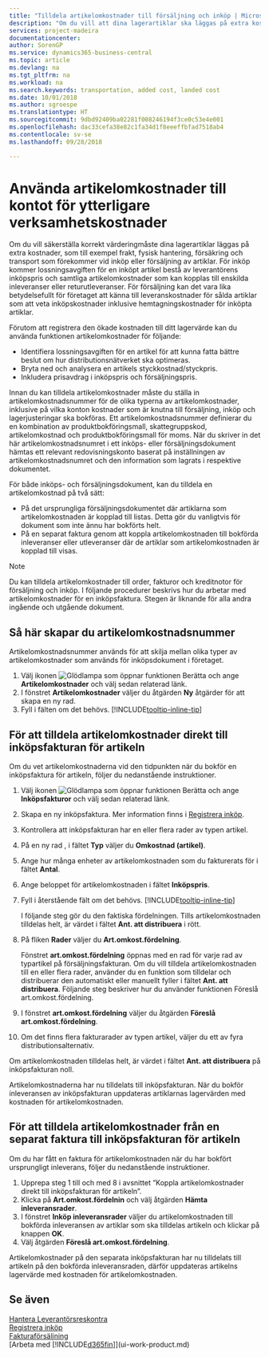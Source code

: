 ```yaml
---
title: "Tilldela artikelomkostnader till försäljning och inköp | Microsoft Docs"
description: "Om du vill att dina lagerartiklar ska läggas på extra kostnader, som till exempel frakt, fysisk hantering, försäkring och transport som förekommer vid inköp eller försäljning av artiklar, kan du använda funktionen för artikelomkostnader."
services: project-madeira
documentationcenter: 
author: SorenGP
ms.service: dynamics365-business-central
ms.topic: article
ms.devlang: na
ms.tgt_pltfrm: na
ms.workload: na
ms.search.keywords: transportation, added cost, landed cost
ms.date: 10/01/2018
ms.author: sgroespe
ms.translationtype: HT
ms.sourcegitcommit: 9dbd92409ba02281f008246194f3ce0c53e4e001
ms.openlocfilehash: dac33cefa38e82c1fa34d1f8eeeffbfad7518ab4
ms.contentlocale: sv-se
ms.lasthandoff: 09/28/2018

---
```

# <a name="use-item-charges-to-account-for-additional-trade-costs"></a>Använda artikelomkostnader till kontot för ytterligare verksamhetskostnader
Om du vill säkerställa korrekt värderingmåste dina lagerartiklar läggas på extra kostnader, som till exempel frakt, fysisk hantering, försäkring och transport som förekommer vid inköp eller försäljning av artiklar. För inköp kommer lossningsavgiften för en inköpt artikel bestå av leverantörens inköpspris och samtliga artikelomkostnader som kan kopplas till enskilda inleveranser eller returutleveranser. För försäljning kan det vara lika betydelsefullt för företaget att känna till leveranskostnader för sålda artiklar som att veta inköpskostnader inklusive hemtagningskostnader för inköpta artiklar.

Förutom att registrera den ökade kostnaden till ditt lagervärde kan du använda funktionen artikelomkostnader för följande:

- Identifiera lossningsavgiften för en artikel för att kunna fatta bättre beslut om hur distributionsnätverket ska optimeras.
- Bryta ned och analysera en artikels styckkostnad/styckpris.
- Inkludera prisavdrag i inköpspris och försäljningspris.

Innan du kan tilldela artikelomkostnader måste du ställa in artikelomkostnadsnummer för de olika typerna av artikelomkostnader, inklusive på vilka konton kostnader som är knutna till försäljning, inköp och lagerjusteringar ska bokföras. Ett artikelomkostnadsnummer definierar du en kombination av produktbokföringsmall, skattegruppskod, artikelomkostnad och produktbokföringsmall för moms. När du skriver in det här artikelomkostnadsnumret i ett inköps- eller försäljningsdokument hämtas ett relevant redovisningskonto baserat på inställningen av artikelomkostnadsnumret och den information som lagrats i respektive dokumentet.

För både inköps- och försäljningsdokument, kan du tilldela en artikelomkostnad på två sätt:
- På det ursprungliga försäljningsdokumentet där artiklarna som artikelomkostnaden är kopplad till listas. Detta gör du vanligtvis för dokument som inte ännu har bokförts helt.
- På en separat faktura genom att koppla artikelomkostnaden till bokförda inleveranser eller utleveranser där de artiklar som artikelomkostnaden är kopplad till visas.

> [!NOTE]  
>   Du kan tilldela artikelomkostnader till order, fakturor och kreditnotor för försäljning och inköp. I följande procedurer beskrivs hur du arbetar med artikelomkostnader för en inköpsfaktura. Stegen är liknande för alla andra ingående och utgående dokument.

## <a name="to-set-up-item-charge-numbers"></a>Så här skapar du artikelomkostnadsnummer
Artikelomkostnadsnummer används för att skilja mellan olika typer av artikelomkostnader som används för inköpsdokument i företaget.

1. Välj ikonen ![Glödlampa som öppnar funktionen Berätta](media/ui-search/search_small.png "Berätta vad du vill göra") och ange **Artikelomkostnader** och välj sedan relaterad länk.
2. I fönstret **Artikelomkostnader** väljer du åtgärden **Ny** åtgärder för att skapa en ny rad.
3. Fyll i fälten om det behövs. [!INCLUDE[tooltip-inline-tip](includes/tooltip-inline-tip_md.md)]

## <a name="to-assign-an-item-charge-directly-to-the-purchase-invoice-for-the-item"></a>För att tilldela artikelomkostnader direkt till inköpsfakturan för artikeln
Om du vet artikelomkostnaderna vid den tidpunkten när du bokför en inköpsfaktura för artikeln, följer du nedanstående instruktioner.

1. Välj ikonen ![Glödlampa som öppnar funktionen Berätta](media/ui-search/search_small.png "Glödlampa som öppnar funktionen Berätta") och ange **Inköpsfakturor** och välj sedan relaterad länk.
2. Skapa en ny inköpsfaktura. Mer information finns i [Registrera inköp](purchasing-how-record-purchases.md).
3. Kontrollera att inköpsfakturan har en eller flera rader av typen artikel.
4. På en ny rad , i fältet **Typ** väljer du **Omkostnad (artikel)**.
5. Ange hur många enheter av artikelomkostnaden som du fakturerats för i fältet **Antal**.
6. Ange beloppet för artikelomkostnaden i fältet **Inköpspris**.
7. Fyll i återstående fält om det behövs. [!INCLUDE[tooltip-inline-tip](includes/tooltip-inline-tip_md.md)]

    I följande steg gör du den faktiska fördelningen. Tills artikelomkostnaden tilldelas helt, är värdet i fältet **Ant. att distribuera** i rött.
8. På fliken **Rader** väljer du **Art.omkost.fördelning**.

    Fönstret **art.omkost.fördelning** öppnas med en rad för varje rad av typartikel på försäljningsfakturan. Om du vill tilldela artikelomkostnaden till en eller flera rader, använder du en funktion som tilldelar och distribuerar den automatiskt eller manuellt fyller i fältet **Ant. att distribuera**. Följande steg beskriver hur du använder funktionen Föreslå art.omkost.fördelning.

9. I fönstret **art.omkost.fördelning** väljer du åtgärden **Föreslå art.omkost.fördelning**.
10. Om det finns flera fakturarader av typen artikel, väljer du ett av fyra distributionsalternativ.  

Om artikelomkostnaden tilldelas helt, är värdet i fältet **Ant. att distribuera** på inköpsfakturan noll.

Artikelomkostnaderna har nu tilldelats till inköpsfakturan. När du bokför inleveransen av inköpsfakturan uppdateras artiklarnas lagervärden med kostnaden för artikelomkostnaden.  

## <a name="to-assign-an-item-charge-from-a-separate-invoice-to-the-purchase-invoice-for-the-item"></a>För att tilldela artikelomkostnader från en separat faktura till inköpsfakturan för artikeln
Om du har fått en faktura för artikelomkostnaden när du har bokfört ursprungligt inleverans, följer du nedanstående instruktioner.
1. Upprepa steg 1 till och med 8 i avsnittet ”Koppla artikelomkostnader direkt till inköpsfakturan för artikeln”.
2. Klicka på **Art.omkost.fördelnin** och välj åtgärden **Hämta inleveransrader**.
3. I fönstret **Inköp inleveransrader** väljer du artikelomkostnaden till bokförda inleveransen av artiklar som ska tilldelas artikeln och klickar på knappen **OK**.
4. Välj åtgärden **Föreslå art.omkost.fördelning**.

Artikelomkostnader på den separata inköpsfakturan har nu tilldelats till artikeln på den bokförda inleveransraden, därför uppdateras artikelns lagervärde med kostnaden för artikelomkostnaden.

## <a name="see-also"></a>Se även
[Hantera Leverantörsreskontra](payables-manage-payables.md)  
[Registrera inköp](purchasing-how-record-purchases.md)  
[Fakturaförsäljning](sales-how-invoice-sales.md)  
[Arbeta med [!INCLUDE[d365fin](includes/d365fin_md.md)]](ui-work-product.md)  

